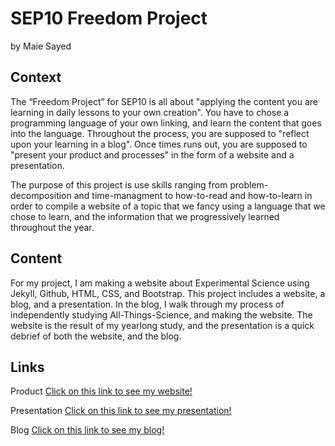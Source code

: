 # SEP10 Freedom Project
by Maie Sayed

## Context
<p> The “Freedom Project” for SEP10 is all about "applying the content you are learning in daily lessons to your own creation". You have to chose a programming language of your own linking, and learn the content that goes into the language. Throughout the process, you are supposed to "reflect upon your learning in a blog". Once times runs out, you are supposed to "present your product and processes" in the form of a website and a presentation.</p>

<p>The purpose of this project is use skills ranging from problem-decomposition and time-managment to how-to-read and how-to-learn in order to compile a website of a topic that we fancy using a language that we chose to learn, and the information that we progressively learned throughout the year.</p>


## Content
<p>For my project, I am making a website about Experimental Science using Jekyll, Github, HTML, CSS, and Bootstrap. This project includes a website, a blog, and a presentation. In the blog, I walk through my process of independently studying All-Things-Science, and making the website. The website is the result of my yearlong study, and the presentation is a quick debrief of both the website, and the blog.</p>

## Links

Product
<a href="https://maies2096.github.io/Freedom-Project-Website/#">Click on this link to see my website!</a>


Presentation
<a href="https://docs.google.com/presentation/d/1SEAT5PRa4njnhXD5X2mpF1dqd7jn0Lb3pFVozrTVDGI/edit?usp=sharing">Click on this link to see my presentation!</a>


Blog
<a href="https://docs.google.com/document/d/1j4MNXMM6KregFATdLtQMt4PMZ1N2TY-i5ytrZEZbdn4/edit">Click on this link to see my blog!</a>

